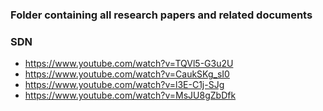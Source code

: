 ### Folder containing all research papers and related documents 

### SDN
* https://www.youtube.com/watch?v=TQVl5-G3u2U
* https://www.youtube.com/watch?v=CaukSKg_sI0
* https://www.youtube.com/watch?v=l3E-C1j-SJg
* https://www.youtube.com/watch?v=MsJU8gZbDfk

